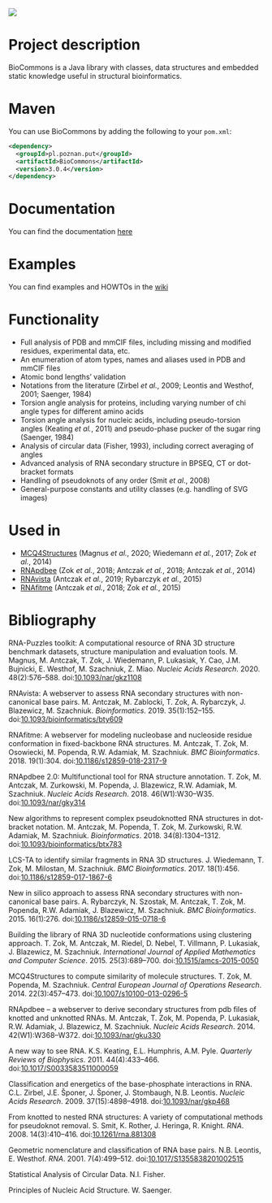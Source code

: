 ![](https://github.com/tzok/BioCommons/workflows/Java%20CI%20with%20Maven/badge.svg)

# Project description

BioCommons is a Java library with classes, data structures and embedded
static knowledge useful in structural bioinformatics.

# Maven

You can use BioCommons by adding the following to your `pom.xml`:

``` xml
<dependency>
  <groupId>pl.poznan.put</groupId>
  <artifactId>BioCommons</artifactId>
  <version>3.0.4</version>
</dependency>
```

# Documentation

You can find the documentation
[here](http://www.cs.put.poznan.pl/tzok/public/static/biocommons/)

# Examples

You can find examples and HOWTOs in the
[wiki](https://github.com/tzok/BioCommons/wiki)

# Functionality

-   Full analysis of PDB and mmCIF files, including missing and modified
    residues, experimental data, etc.
-   An enumeration of atom types, names and aliases used in PDB and
    mmCIF files
-   Atomic bond lengths’ validation
-   Notations from the literature (Zirbel *et al.*, 2009; Leontis and
    Westhof, 2001; Saenger, 1984)
-   Torsion angle analysis for proteins, including varying number of chi
    angle types for different amino acids
-   Torsion angle analysis for nucleic acids, including pseudo-torsion
    angles (Keating *et al.*, 2011) and pseudo-phase pucker of the sugar
    ring (Saenger, 1984)
-   Analysis of circular data (Fisher, 1993), including correct
    averaging of angles
-   Advanced analysis of RNA secondary structure in BPSEQ, CT or
    dot-bracket formats
-   Handling of pseudoknots of any order (Smit *et al.*, 2008)
-   General-purpose constants and utility classes (e.g. handling of SVG
    images)

# Used in

-   [MCQ4Structures](https://github.com/tzok/mcq4structures) (Magnus *et
    al.*, 2020; Wiedemann *et al.*, 2017; Zok *et al.*, 2014)
-   [RNApdbee](http://rnapdbee.cs.put.poznan.pl/) (Zok *et al.*, 2018;
    Antczak *et al.*, 2018; Antczak *et al.*, 2014)
-   [RNAvista](http://rnavista.cs.put.poznan.pl/) (Antczak *et al.*,
    2019; Rybarczyk *et al.*, 2015)
-   [RNAfitme](http://rnafitme.cs.put.poznan.pl/) (Antczak *et al.*,
    2018; Zok *et al.*, 2015)

# Bibliography

<div id="refs" class="references csl-bib-body">

<div id="ref-Magnus2020" class="csl-entry">

RNA-Puzzles toolkit: A computational resource of RNA 3D structure
benchmark datasets, structure manipulation and evaluation tools. M.
Magnus, M. Antczak, T. Zok, J. Wiedemann, P. Lukasiak, Y. Cao, J.M.
Bujnicki, E. Westhof, M. Szachniuk, Z. Miao. *Nucleic Acids Research*.
2020. 48(2):576–588.
doi:[10.1093/nar/gkz1108](https://doi.org/10.1093/nar/gkz1108)

</div>

<div id="ref-Antczak2019" class="csl-entry">

RNAvista: A webserver to assess RNA secondary structures with
non-canonical base pairs. M. Antczak, M. Zablocki, T. Zok, A. Rybarczyk,
J. Blazewicz, M. Szachniuk. *Bioinformatics*. 2019. 35(1):152–155.
doi:[10.1093/bioinformatics/bty609](https://doi.org/10.1093/bioinformatics/bty609)

</div>

<div id="ref-Antczak2018a" class="csl-entry">

RNAfitme: A webserver for modeling nucleobase and nucleoside residue
conformation in fixed-backbone RNA structures. M. Antczak, T. Zok, M.
Osowiecki, M. Popenda, R.W. Adamiak, M. Szachniuk. *BMC Bioinformatics*.
2018. 19(1):304.
doi:[10.1186/s12859-018-2317-9](https://doi.org/10.1186/s12859-018-2317-9)

</div>

<div id="ref-Zok2018" class="csl-entry">

RNApdbee 2.0: Multifunctional tool for RNA structure annotation. T. Zok,
M. Antczak, M. Zurkowski, M. Popenda, J. Blazewicz, R.W. Adamiak, M.
Szachniuk. *Nucleic Acids Research*. 2018. 46(W1):W30–W35.
doi:[10.1093/nar/gky314](https://doi.org/10.1093/nar/gky314)

</div>

<div id="ref-Antczak2018" class="csl-entry">

New algorithms to represent complex pseudoknotted RNA structures in
dot-bracket notation. M. Antczak, M. Popenda, T. Zok, M. Zurkowski, R.W.
Adamiak, M. Szachniuk. *Bioinformatics*. 2018. 34(8):1304–1312.
doi:[10.1093/bioinformatics/btx783](https://doi.org/10.1093/bioinformatics/btx783)

</div>

<div id="ref-Wiedemann2017" class="csl-entry">

LCS-TA to identify similar fragments in RNA 3D structures. J. Wiedemann,
T. Zok, M. Milostan, M. Szachniuk. *BMC Bioinformatics*. 2017.
18(1):456.
doi:[10.1186/s12859-017-1867-6](https://doi.org/10.1186/s12859-017-1867-6)

</div>

<div id="ref-Rybarczyk2015" class="csl-entry">

New in silico approach to assess RNA secondary structures with
non-canonical base pairs. A. Rybarczyk, N. Szostak, M. Antczak, T. Zok,
M. Popenda, R.W. Adamiak, J. Blazewicz, M. Szachniuk. *BMC
Bioinformatics*. 2015. 16(1):276.
doi:[10.1186/s12859-015-0718-6](https://doi.org/10.1186/s12859-015-0718-6)

</div>

<div id="ref-Zok2015" class="csl-entry">

Building the library of RNA 3D nucleotide conformations using clustering
approach. T. Zok, M. Antczak, M. Riedel, D. Nebel, T. Villmann, P.
Lukasiak, J. Blazewicz, M. Szachniuk. *International Journal of Applied
Mathematics and Computer Science*. 2015. 25(3):689–700.
doi:[10.1515/amcs-2015-0050](https://doi.org/10.1515/amcs-2015-0050)

</div>

<div id="ref-Zok2014" class="csl-entry">

MCQ4Structures to compute similarity of molecule structures. T. Zok, M.
Popenda, M. Szachniuk. *Central European Journal of Operations
Research*. 2014. 22(3):457–473.
doi:[10.1007/s10100-013-0296-5](https://doi.org/10.1007/s10100-013-0296-5)

</div>

<div id="ref-Antczak2014" class="csl-entry">

RNApdbee – a webserver to derive secondary structures from pdb files of
knotted and unknotted RNAs. M. Antczak, T. Zok, M. Popenda, P. Lukasiak,
R.W. Adamiak, J. Blazewicz, M. Szachniuk. *Nucleic Acids Research*.
2014. 42(W1):W368–W372.
doi:[10.1093/nar/gku330](https://doi.org/10.1093/nar/gku330)

</div>

<div id="ref-Keating2011" class="csl-entry">

A new way to see RNA. K.S. Keating, E.L. Humphris, A.M. Pyle. *Quarterly
Reviews of Biophysics*. 2011. 44(4):433–466.
doi:[10.1017/S0033583511000059](https://doi.org/10.1017/S0033583511000059)

</div>

<div id="ref-Zirbel2009" class="csl-entry">

Classification and energetics of the base-phosphate interactions in RNA.
C.L. Zirbel, J.E. Šponer, J. Šponer, J. Stombaugh, N.B. Leontis.
*Nucleic Acids Research*. 2009. 37(15):4898–4918.
doi:[10.1093/nar/gkp468](https://doi.org/10.1093/nar/gkp468)

</div>

<div id="ref-Smit2008" class="csl-entry">

From knotted to nested RNA structures: A variety of computational
methods for pseudoknot removal. S. Smit, K. Rother, J. Heringa, R.
Knight. *RNA*. 2008. 14(3):410–416.
doi:[10.1261/rna.881308](https://doi.org/10.1261/rna.881308)

</div>

<div id="ref-Leontis2001" class="csl-entry">

Geometric nomenclature and classification of RNA base pairs. N.B.
Leontis, E. Westhof. *RNA*. 2001. 7(4):499–512.
doi:[10.1017/S1355838201002515](https://doi.org/10.1017/S1355838201002515)

</div>

<div id="ref-Fisher1993" class="csl-entry">

Statistical Analysis of Circular Data. N.I. Fisher.

</div>

<div id="ref-Saenger1984" class="csl-entry">

Principles of Nucleic Acid Structure. W. Saenger.

</div>

</div>
